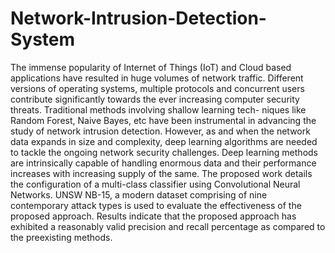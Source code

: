 # Network-Intrusion-Detection-System
The immense popularity of Internet of Things (IoT) and Cloud based applications have resulted in huge volumes of network traffic. Different versions of operating systems, multiple protocols and concurrent users contribute significantly towards the ever increasing computer security threats. Traditional methods involving shallow learning tech- niques like Random Forest, Naive Bayes, etc have been instrumental in advancing the study of network intrusion detection. 
However, as and when the network data expands in size and complexity, deep learning algorithms are needed to tackle the ongoing network security challenges. Deep learning methods are intrinsically capable of handling enormous data and their performance increases with increasing supply of the same. 
The proposed work details the configuration of a multi-class classifier using Convolutional Neural Networks. UNSW NB-15, a modern dataset comprising of nine contemporary attack types is used to evaluate the effectiveness of the proposed approach. Results indicate that the proposed approach has exhibited a reasonably valid precision and recall percentage as compared to the preexisting methods.
